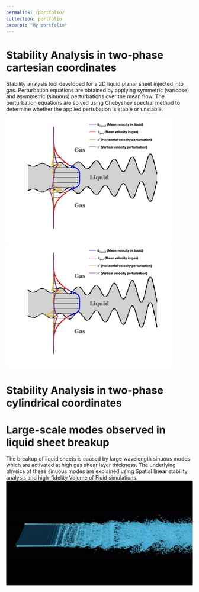 ```yaml
---
permalink: /portfolio/
collection: portfolio
excerpt: "My portfolio"
---
```


Stability Analysis in two-phase cartesian coordinates
======
Stability analysis tool developed for a 2D liquid planar sheet injected into gas. Perturbation equations are obtained by applying symmetric (varicose) and asymmetric (sinuous) perturbations over the mean flow. The perturbation equations are solved using Chebyshev spectral method to determine whether the applied pertubation is stable or unstable.
<p float="left">
  <img src="/images/varicose.gif" width="450" />
  <img src="/images/sinuous1.gif" width="450" />
</p>

Stability Analysis in two-phase cylindrical coordinates
======

Large-scale modes observed in liquid sheet breakup
======
The breakup of liquid sheets is caused by large wavelength sinuous modes which are activated at high gas shear layer thickness. The underlying physics of these sinuous modes are explained using Spatial linear stability analysis and high-fidelity Volume of Fluid simulations.
<br/><img src='/images/3D_animation.gif'>
